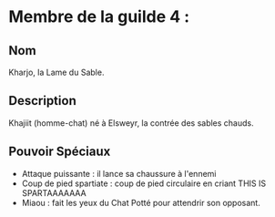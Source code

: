 # Membre de la guilde 4 :
## Nom
Kharjo, la Lame du Sable.

## Description
Khajiit (homme-chat) né à Elsweyr, la contrée des sables chauds.

## Pouvoir Spéciaux
- Attaque puissante : il lance sa chaussure à l'ennemi
- Coup de pied spartiate : coup de pied circulaire en criant THIS IS SPARTAAAAAAA
- Miaou : fait les yeux du Chat Potté pour attendrir son opposant.
